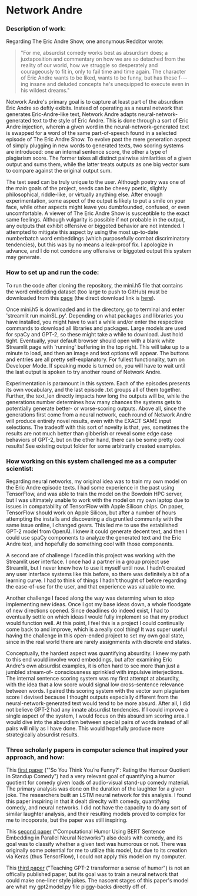 # Network Andre 

### Description of work:

Regarding The Eric Andre Show, one anonymous Redditor wrote: 
>"For me, absurdist comedy works best as absurdism does; a juxtaposition and 
commentary on how we are so detached from the reality of our world, how we 
struggle so desperately and courageously to fit in, only to fail time and 
time again. The character of Eric Andre wants to be liked, wants to be funny, 
but has these f---ing insane and deluded concepts he's unequipped to execute 
even in his wildest dreams."

Network Andre's primary goal is to capture at least part of the absurdism Eric 
Andre so deftly exibits. Instead of operating as a neural network that 
generates Eric-Andre-like text, Network Andre adapts neural-network-generated 
text to the style of Eric Andre. This is done through a sort of Eric Andre 
injection, wherein a given word in the neural-network-generated text is 
swapped for a word of the same part-of-speech found in a selected episode of 
The Eric Andre Show. To evolve past the mere generation aspect of simply 
plugging in new words to generated texts, two scoring systems are introduced: 
one an internal sentence score, the other a type of plagiarism score. The 
former takes all distinct pairwise similarities of a given output and sums them, 
while the latter treats outputs as one big vector sum to compare against the 
original output sum. 

The text seed can be truly unique to the user. Although poetry was one of the 
main goals of the project, seeds can be cheesy poetic, slightly philosophical, 
riddle-like, or virtually anything else. After enough experimentation, some 
aspect of the output is likely to put a smile on your face, while other aspects 
might leave you dumbfounded, confused, or even uncomfortable. A viewer of The 
Eric Andre Show is susceptible to the exact same feelings. Although vulgarity 
is possible if not probable in the output, any outputs that exhibit offensive 
or biggoted behavior are not intended. I attempted to mitigate this aspect by 
using the most up-to-date numberbatch word embeddings (which purposefully 
combat discriminatory tendencies), but this was by no means a leak-proof fix. 
I apologize in advance, and I do not condone any offensive or biggoted output 
this system may generate. 


### How to set up and run the code:

To run the code after cloning the repository, the mini.h5 file that contains 
the word embedding dataset (too large to push to GitHub) must be downloaded 
from this [page](https://github.com/commonsense/conceptnet-numberbatch) (the 
direct download link is [here](http://conceptnet.s3.amazonaws.com/precomputed-data/2016/numberbatch/19.08/mini.h5)).

Once mini.h5 is downloaded and in the directory, go to terminal and enter 
'streamlit run mainSL.py'. Depending on what packages and libraries you 
have installed, you might have to wait a while and/or enter the 
respective commands to download all libraries and packages. Large models are 
used for spaCy and GPT-2, so these might take a while to download. Just hold 
tight. Eventually, your default browser should open with a blank white 
Streamlit page with 'running' buffering in the top right. This will take up to 
a minute to load, and then an image and text options will appear. The buttons 
and entries are all pretty self-explanatory. For fullest functionality, turn 
on Developer Mode. If speaking mode is turned on, you will have to wait until 
the last output is spoken to try another round of Network Andre. 

Experimentation is paramount in this system. Each of the episodes presents its 
own vocabulary, and the last episode .txt groups all of them together. Further, 
the text_len directly impacts how long the outputs will be, while the 
generations number determines how many chances the systems gets to potentially 
generate better- or worse-scoring outputs. Above all, since the generations 
first come from a neural network, each round of Network Andre will 
produce entirely novel results, even with the EXACT SAME input selections. The 
tradeoff with this sort of novelty is that, yes, sometimes the results are not 
much better than gibberish or reveal some edge case behaviors of GPT-2, but on
the other hand, there can be some pretty cool results! See existing output 
folder for some arbitrarily created examples. 

### How working on this system challenged me as a computer scientist:

Regarding neural networks, my original idea was to train my own model on the
Eric Andre episode texts. I had some experience in the past using TensorFlow, 
and was able to train the model on the Bowdoin HPC server, but I was 
ultimately unable to work with the model on my own laptop due to issues in 
compatability of TensorFlow with Apple Silicon chips. On paper, TensorFlow 
should work on Apple Silicon, but after a number of hours attempting the 
installs and discovering a disgruntled community with the same issue online, I 
changed gears. This led me to use the established GPT-2 model from OpenAI. I 
knew it could generate decent text, and then I could use spaCy components to 
analyze the generated text and the Eric Andre text, and hopefully do something 
cool with those components. 

A second are of challenge I faced in this project was working with the 
Streamlit user interface. I once had a partner in a group project use 
Streamlit, but I never knew how to use it myself until now. I hadn't created 
any user interface systems like this before, so there was definitely a bit of 
a learning curve. I had to think of things I hadn't thought of before regarding 
the ease-of-use for the user, and that experience was valuable to me. 

Another challenge I faced along the way was determing when to stop implementing 
new ideas. Once I got my base ideas down, a whole floodgate of new directions 
opened. Since deadlines do indeed exist, I had to eventually settle on which 
ideas I would fully implement so that my product would function well. At this 
point, I feel this is a project I could continually come back to and 
improve, which is a really cool thing! It was super useful having the challenge
in this open-ended project to set my own goal state, since in the real world 
there are rarely assignments with discrete end states. 

Conceptually, the hardest aspect was quantifying absurdity. I knew my path to 
this end would involve word embeddings, but after examining Eric Andre's own 
absurdist examples, it is often hard to see more than just a jumbled stream-of-
consciousness sprinkled with impulsive interjections. The internal 
sentence scoring system was my first attempt at absurdity, with the idea that a 
low score would signal low cross-sentence relevance between words. I paired 
this scoring system with the vector sum plagiarism score I devised because I 
thought outputs especially different from the neural-network-generated text 
would tend to be more absurd. After all, I did not believe GPT-2 had any innate
absurdist tendencies. If I could improve a single aspect of the system, I 
would focus on this absurdism scoring area. I would dive into the absurdism 
between special pairs of words instead of all pairs will nilly as I have done. 
This would hopefully produce more strategically absurdist results. 


### Three scholarly papers in computer science that inspired your approach, and how:

This [first paper](https://arxiv.org/pdf/2110.12765.pdf) ("'So You Think You’re 
Funny?': Rating the Humour Quotient in Standup Comedy") had a very relevant 
goal of quantifying a humor quotient for comedy given loads of audio-visual 
stand-up comedy material. The primary analysis was done on the duration of the 
laughter for a given joke. The researchers built an LSTM neural network for 
this analysis. I found this paper inspiring in that it dealt direclty with 
comedy, quantifying comedy, and neural networks. I did not have the capacity to 
do any sort of similar laughter analysis, and their resulting models proved to 
complex for me to incoporate, but the paper was still inspiring. 

This [second paper](https://arxiv.org/pdf/2004.12765.pdf) ("Computational Humor 
Using BERT Sentence Embedding in Parallel Neural Networks") also deals with 
comedy, and its goal was to classify whether a given text was humorous or not. 
There was originally some potential for me to utilize this model, but due to 
its creation via Keras (thus TensorFlow), I could not apply this model on my 
computer. 

This [third paper](https://towardsdatascience.com/teaching-gpt-2-a-sense-of-humor-fine-tuning-large-transformer-models-on-a-single-gpu-in-pytorch-59e8cec40912)
("Teaching GPT-2 transformer a sense of humor") is not an offically published 
paper, but its goal was to train a neural network that could make one-liner 
style jokes. The nascent stages of this paper's model are what my gpt2model.py 
file piggy-backs directly off of.  
